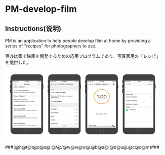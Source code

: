 # PM-develop-film

## Instructions(说明)
PM is an application to help people develop film at home by providing a series of "recipes" for photographers to use.

豆办は家で映画を開発するための応用プログラムであり、写真家用の「レシピ」を提供した。 


![](https://github.com/NWApplication/PM-develop-film/blob/master/preview.png)

###(@h@t@t@p@s@:@/@/@w@w@w@.@b@a@i@d@u@.@c@o@m)###

